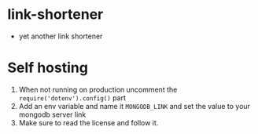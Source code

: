 # link-shortener

- yet another link shortener

# Self hosting

1. When not running on production uncomment the `require('dotenv').config()` part
2. Add an env variable and name it `MONGODB_LINK` and set the value to your mongodb server link
3. Make sure to read the license and follow it.
